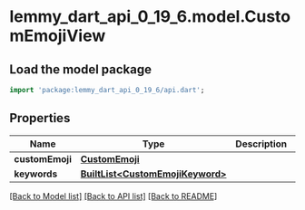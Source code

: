 # lemmy_dart_api_0_19_6.model.CustomEmojiView

## Load the model package
```dart
import 'package:lemmy_dart_api_0_19_6/api.dart';
```

## Properties
Name | Type | Description | Notes
------------ | ------------- | ------------- | -------------
**customEmoji** | [**CustomEmoji**](CustomEmoji.md) |  | 
**keywords** | [**BuiltList&lt;CustomEmojiKeyword&gt;**](CustomEmojiKeyword.md) |  | 

[[Back to Model list]](../README.md#documentation-for-models) [[Back to API list]](../README.md#documentation-for-api-endpoints) [[Back to README]](../README.md)


